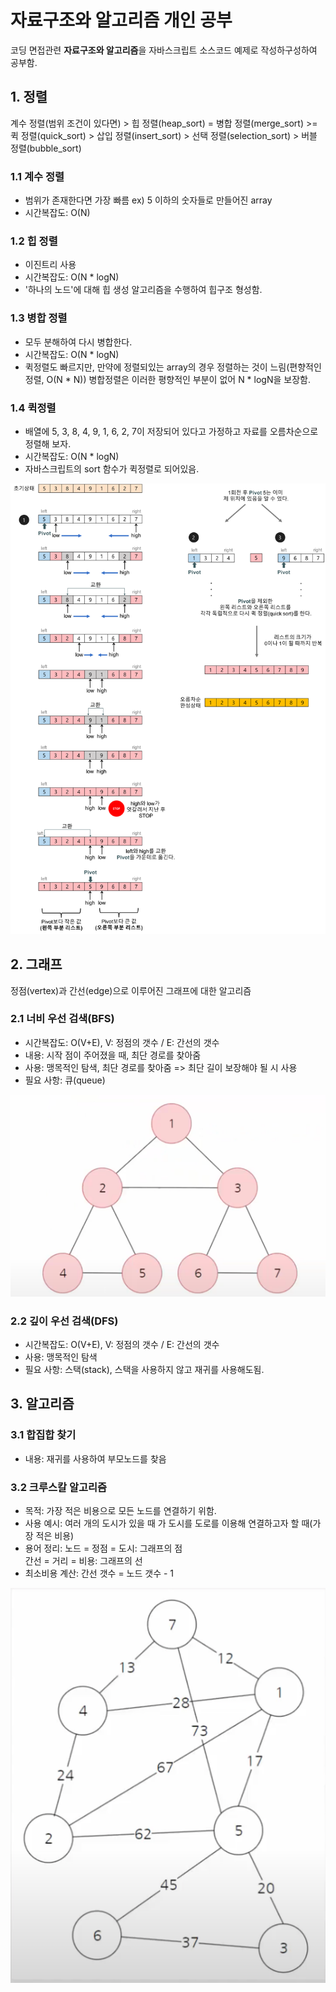 # 자료구조와 알고리즘 개인 공부

코딩 면접관련 **자료구조와 알고리즘**을 자바스크립트 소스코드 예제로 작성하구성하여 공부함.

## 1. 정렬

계수 정렬(범위 조건이 있다면) >
힙 정렬(heap_sort) = 병합 정렬(merge_sort) >= 퀵 정렬(quick_sort) >
삽입 정렬(insert_sort) > 선택 정렬(selection_sort) > 버블 정렬(bubble_sort)

### 1.1 계수 정렬

- 범위가 존재한다면 가장 빠름 ex) 5 이하의 숫자들로 만들어진 array
- 시간복잡도: O(N)

### 1.2 힙 정렬

- 이진트리 사용
- 시간복잡도: O(N * logN)
- '하나의 노드'에 대해 힙 생성 알고리즘을 수행하여 힙구조 형성함.

### 1.3 병합 정렬

- 모두 분해하여 다시 병합한다.
- 시간복잡도: O(N * logN)
- 퀵정렬도 빠르지만, 만약에 정렬되있는 array의 경우 정렬하는 것이 느림(편향적인 정렬, O(N * N))
  병합정렬은 이러한 평향적인 부분이 없어 N * logN을 보장함.

### 1.4 퀵정렬

- 배열에 5, 3, 8, 4, 9, 1, 6, 2, 7이 저장되어 있다고 가정하고 자료를 오름차순으로 정렬해 보자.
- 시간복잡도: O(N * logN)
- 자바스크립트의 sort 함수가 퀵정렬로 되어있음.

![](images/quick_sort.png)

## 2. 그래프

정점(vertex)과 간선(edge)으로 이루어진 그래프에 대한 알고리즘

### 2.1 너비 우선 검색(BFS)

- 시간복잡도: O(V+E), V: 정점의 갯수 / E: 간선의 갯수
- 내용: 시작 점이 주어졌을 때, 최단 경로를 찾아줌
- 사용: 맹목적인 탐색, 최단 경로를 찾아줌 => 최단 길이 보장해야 될 시 사용
- 필요 사항: 큐(queue)

![](images/bfs_graph.png)

### 2.2 깊이 우선 검색(DFS)

- 시간복잡도: O(V+E), V: 정점의 갯수 / E: 간선의 갯수
- 사용: 맹목적인 탐색
- 필요 사항: 스택(stack), 스택을 사용하지 않고 재귀를 사용해도됨.

## 3. 알고리즘

### 3.1 합집합 찾기

- 내용: 재귀를 사용하여 부모노드를 찾음

### 3.2 크루스칼 알고리즘

- 목적: 가장 적은 비용으로 모든 노드를 연결하기 위함.
- 사용 예시: 여러 개의 도시가 있을 때 가 도시를 도로를 이용해 연결하고자 할 때(가장 적은 비용)
- 용어 정리:
  노드 = 정점 = 도시: 그래프의 점  
  간선 = 거리 = 비용: 그래프의 선
- 최소비용 계산:
  간선 갯수 = 노드 갯수 - 1

![](images/kruskal_alogorithm.png)